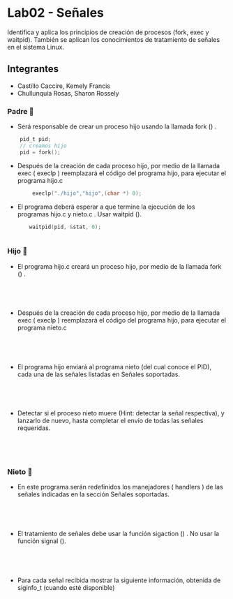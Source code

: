 # Lab02 - Señales
Identifica y aplica los principios de creación de procesos (fork, exec y waitpid).
También se aplican los conocimientos de tratamiento de señales en el sistema
Linux.
## Integrantes 
- Castillo Caccire, Kemely Francis
- Chullunquía Rosas, Sharon Rossely
### Padre :man:
- Será responsable de crear un proceso hijo usando la llamada fork () .
```C
	pid_t pid;
	// creamos hijo
	pid = fork();	
```
- Después de la creación de cada proceso hijo, por medio de la
llamada exec ( execlp ) reemplazará el código del programa hijo, para
ejecutar el programa hijo.c
```C
        execlp("./hijo","hijo",(char *) 0);		
```
- El programa deberá esperar a que termine la ejecución de los
programas hijo.c y nieto.c . Usar waitpid ().
```C
       waitpid(pid, &stat, 0);
				
```
### Hijo :adult:
- El programa hijo.c creará un proceso hijo, por medio de la llamada
fork () .
```C
		
		
		
```
- Después de la creación de cada proceso hijo, por medio de la
llamada exec ( execlp ) reemplazará el código del programa hijo, para
ejecutar el programa nieto.c
```C
		
		
		
```
- El programa hijo enviará al programa nieto (del cual conoce el
PID), cada una de las señales listadas en Señales soportadas.
```C
		
		
		
```
- Detectar si el proceso nieto muere (Hint: detectar la señal
respectiva), y lanzarlo de nuevo, hasta completar el envío de todas
las señales requeridas.
```C
		
		
		
```
### Nieto :boy:
- En este programa serán redefinidos los manejadores ( handlers ) de
las señales indicadas en la sección Señales soportadas.
```C
		
		
		
```
- El tratamiento de señales debe usar la función sigaction () . No usar
la función signal ().
```C
		
		
		
```
- Para cada señal recibida mostrar la siguiente información, obtenida
de siginfo_t (cuando esté disponible)
```C
		
		
		
```
